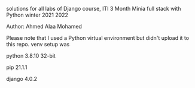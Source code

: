 
solutions for all labs of Django course, ITI 3 Month Minia full stack with Python winter 2021 2022

Author: Ahmed Alaa Mohamed


Please note that I used a Python virtual environment but didn't upload it to this repo. venv setup was 


python  3.8.10  32-bit

pip     21.1.1

django  4.0.2
